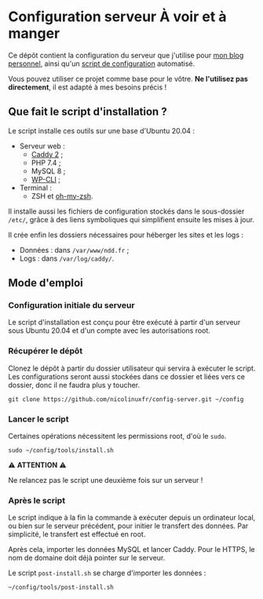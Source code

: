 # Configuration serveur À voir et à manger

Ce dépôt contient la configuration du serveur que j'utilise pour [mon blog personnel](https://voiretmanger.fr), ainsi qu'un [script de configuration](https://github.com/nicolinuxfr/config-server/blob/master/tools/install.sh) automatisé.

Vous pouvez utiliser ce projet comme base pour le vôtre. **Ne l'utilisez pas directement**, il est adapté à mes besoins précis ! 

## Que fait le script d'installation ?

Le script installe ces outils sur une base d'Ubuntu 20.04 :

- Serveur web :
    - [Caddy 2](https://caddyserver.com) ;
    - PHP 7.4 ;
    - MySQL 8 ;
    - [WP-CLI](http://wp-cli.org/fr/) ;
- Terminal :
    - ZSH et [oh-my-zsh](http://ohmyz.sh).

Il installe aussi les fichiers de configuration stockés dans le sous-dossier `/etc/`, grâce à des liens symboliques qui simplifient ensuite les mises à jour.

Il crée enfin les dossiers nécessaires pour héberger les sites et les logs : 

- Données : dans `/var/www/ndd.fr` ;
- Logs : dans `/var/log/caddy/`.

## Mode d'emploi

### Configuration initiale du serveur

Le script d'installation est conçu pour être exécuté à partir d'un serveur sous Ubuntu 20.04 et d'un compte avec les autorisations root. 


### Récupérer le dépôt

Clonez le dépôt à partir du dossier utilisateur qui servira à exécuter le script. Les configurations seront aussi stockées dans ce dossier et liées vers ce dossier, donc il ne faudra plus y toucher.

    git clone https://github.com/nicolinuxfr/config-server.git ~/config

### Lancer le script

Certaines opérations nécessitent les permissions root, d'où le `sudo`. 

    sudo ~/config/tools/install.sh

⚠️ **ATTENTION** ⚠️

Ne relancez pas le script une deuxième fois sur un serveur !

### Après le script

Le script indique à la fin la commande à exécuter depuis un ordinateur local, ou bien sur le serveur précédent, pour initier le transfert des données. Par simplicité, le transfert est effectué en root.

Après cela, importer les données MySQL et lancer Caddy. Pour le HTTPS, le nom de domaine doit déjà pointer sur le serveur.

Le script `post-install.sh` se charge d'importer les données : 

    ~/config/tools/post-install.sh

